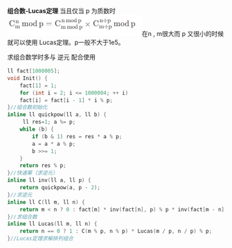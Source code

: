 **组合数-Lucas定理**
当且仅当 p 为质数时![组合数](https://github.com/ManInM00N/algorithm-picture/blob/main/image-20230218152839233.png)在n , m很大而 p 又很小的时候就可以使用 Lucas定理。p一般不大于1e5。

求组合数学时多与 逆元 配合使用

```c++
ll fact[1000005];
void Init() {
	fact[1] = 1;
	for (int i = 2; i <= 1000004; ++ i)
	fact[i] = fact[i - 1] * i % p;
}//组合数初始化
inline ll quickpow(ll a, ll b) {
	 ll res=1; a %= p;
	while (b) {
		if (b & 1) res = res * a % p;
		a = a * a % p;
		b >>= 1;
	}
	return res % p;
}//快速幂（求逆元）
inline ll inv(ll a, ll p) {
	return quickpow(a, p - 2);
}//求逆元
inline ll C(ll m, ll n) {
	return m < n ? 0 : fact[m] * inv(fact[n], p) % p * inv(fact[m - n], p) % p;
}//求组合数
inline ll Lucas(ll m, ll n) {
	return n == 0 ? 1 : C(m % p, n % p) * Lucas(m / p, n / p) % p;
}//Lucas定理求解排列组合
```

